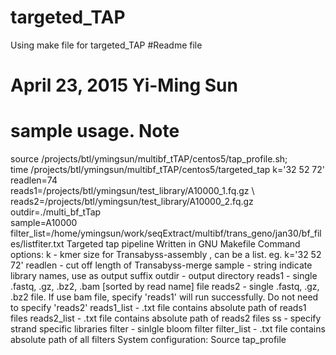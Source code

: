 # targeted_TAP
Using make file for targeted_TAP
#Readme file
# April 23, 2015 Yi-Ming Sun
# sample usage. Note
source /projects/btl/ymingsun/multibf_tTAP/centos5/tap_profile.sh; \
time /projects/btl/ymingsun/multibf_tTAP/centos5/targeted_tap k='32 52 72' \
readlen=74 \
reads1=/projects/btl/ymingsun/test_library/A10000_1.fq.gz \ reads2=/projects/btl/ymingsun/test_library/A10000_2.fq.gz \
outdir=./multi_bf_tTap \
sample=A10000 \
filter_list=/home/ymingsun/work/seqExtract/multibf/trans_geno/jan30/bf_files/listfiter.txt
Targeted tap pipeline
Written in GNU Makefile
Command options:
k - kmer size for Transabyss-assembly , can be a list. eg. k='32 52 72'
readlen - cut off length of Transabyss-merge
sample - string indicate library names, use as output suffix
outdir - output directory
reads1 - single .fastq, .gz, .bz2, .bam [sorted by read name] file
reads2 - single .fastq, .gz, .bz2 file. If use bam file, specify 'reads1' will run successfully. Do not need to specify 'reads2'
reads1_list - .txt file contains absolute path of reads1 files
reads2_list - .txt file contains absolute path of reads2 files
ss - specify strand specific libraries
filter - sinlgle bloom filter
filter_list - .txt file contains absolute path of all filters
System configuration:
Source tap_profile
